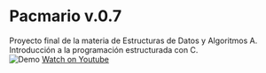 # Pacmario v.0.7

Proyecto final de la materia de Estructuras de Datos y Algoritmos A. Introducción a la programación estructurada con C.
<br/>
![Demo](http://postimg.org/image/aw4deonk1.gif)
[Watch on Youtube](https://youtu.be/TGNJxpePox0)

